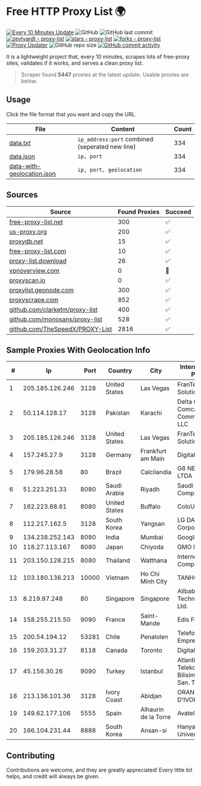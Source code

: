 
# Free HTTP Proxy List 🌍

[![Every 10 Minutes Update](https://github.com/mertguvencli/http-proxy-list/actions/workflows/main.yml/badge.svg?branch=main)](https://github.com/mertguvencli/http-proxy-list/actions/workflows/main.yml)
![GitHub](https://img.shields.io/github/license/mertguvencli/http-proxy-list)
![GitHub last commit](https://img.shields.io/github/last-commit/mertguvencli/http-proxy-list)
[![zevtyardt - proxy-list](https://img.shields.io/static/v1?label=zevtyardt&message=proxy-list&color=blue&logo=github)](https://github.com/zevtyardt/proxy-list "Go to GitHub repo")
[![stars - proxy-list](https://img.shields.io/github/stars/zevtyardt/proxy-list?style=social)](https://github.com/zevtyardt/proxy-list)
[![forks - proxy-list](https://img.shields.io/github/forks/zevtyardt/proxy-list?style=social)](https://github.com/zevtyardt/proxy-list)
[![Proxy Updater](https://github.com/zevtyardt/proxy-list/workflows/Proxy%20Updater/badge.svg)](https://github.com/zevtyardt/proxy-list/actions?query=workflow:"Proxy+Updater")
![GitHub repo size](https://img.shields.io/github/repo-size/zevtyardt/proxy-list)
[![GitHub commit activity](https://img.shields.io/github/commit-activity/m/zevtyardt/proxy-list?logo=commits)](https://github.com/zevtyardt/proxy-list/commits/main)

It is a lightweight project that, every 10 minutes, scrapes lots of free-proxy sites, validates if it works, and serves a clean proxy list.

> Scraper found **5447** proxies at the latest update. Usable proxies are below.

## Usage

Click the file format that you want and copy the URL.

|File|Content|Count|
|----|-------|-----|
|[data.txt](https://raw.githubusercontent.com/mertguvencli/http-proxy-list/main/proxy-list/data.txt)|`ip_address:port` combined (seperated new line)|334|
|[data.json](https://raw.githubusercontent.com/mertguvencli/http-proxy-list/main/proxy-list/data.json)|`ip, port`|334|
|[data-with-geolocation.json](https://raw.githubusercontent.com/mertguvencli/http-proxy-list/main/proxy-list/data-with-geolocation.json)|`ip, port, geolocation`|334|

## Sources

|Source|Found Proxies|Succeed|
|------|-------------|-------|
|[free-proxy-list.net](https://free-proxy-list.net)|300|✅|
|[us-proxy.org](https://www.us-proxy.org)|200|✅|
|[proxydb.net](http://proxydb.net)|15|✅|
|[free-proxy-list.com](https://free-proxy-list.com/?page=&port=&type%5B%5D=http&type%5B%5D=https&up_time=0&search=Search)|10|✅|
|[proxy-list.download](https://www.proxy-list.download/HTTP)|26|✅|
|[vpnoverview.com](https://vpnoverview.com/privacy/anonymous-browsing/free-proxy-servers)|0|🚫|
|[proxyscan.io](https://www.proxyscan.io)|0|✅|
|[proxylist.geonode.com](https://proxylist.geonode.com/api/proxy-list?limit=300&page=1&sort_by=lastChecked&sort_type=desc&protocols=http,https)|300|✅|
|[proxyscrape.com](https://api.proxyscrape.com/v2/?request=displayproxies&protocol=http&timeout=10000&country=all&ssl=all&anonymity=all)|852|✅|
|[github.com/clarketm/proxy-list](https://raw.githubusercontent.com/clarketm/proxy-list/master/proxy-list-raw.txt)|400|✅|
|[github.com/monosans/proxy-list](https://raw.githubusercontent.com/monosans/proxy-list/main/proxies/http.txt)|528|✅|
|[github.com/TheSpeedX/PROXY-List](https://raw.githubusercontent.com/TheSpeedX/PROXY-List/master/http.txt)|2816|✅|


## Sample Proxies With Geolocation Info

|#|Ip|Port|Country|City|Internet Service Provider|
|-|--|----|-------|----|-------------------------|
|1|205.185.126.246|3128|United States|Las Vegas|FranTech Solutions|
|2|50.114.128.17|3128|Pakistan|Karachi|Delta Centric LLC, Comcast Cable Communications, LLC|
|3|205.185.126.246|3128|United States|Las Vegas|FranTech Solutions|
|4|157.245.27.9|3128|Germany|Frankfurt am Main|DigitalOcean, LLC|
|5|179.96.28.58|80|Brazil|Calcilandia|G8 NETWORKS LTDA|
|6|51.223.251.33|8080|Saudi Arabia|Riyadh|Saudi Telecom Company JSC|
|7|162.223.88.61|8080|United States|Buffalo|ColoUp|
|8|112.217.162.5|3128|South Korea|Yangsan|LG DACOM Corporation|
|9|134.238.252.143|8080|India|Mumbai|Google LLC|
|10|118.27.113.167|8080|Japan|Chiyoda|GMO Internet, Inc.|
|11|203.150.128.215|8080|Thailand|Watthana|Internet Thailand Company Ltd|
|12|103.180.138.213|10000|Vietnam|Ho Chi Minh City|TANHOANGVINA|
|13|8.219.97.248|80|Singapore|Singapore|Alibaba (US) Technology Co., Ltd.|
|14|158.255.215.50|9090|France|Saint-Mande|Edis France|
|15|200.54.194.12|53281|Chile|Penalolen|Telefonica Empresas|
|16|159.203.31.27|8118|Canada|Toronto|DigitalOcean, LLC|
|17|45.156.30.26|9090|Turkey|Istanbul|Atlantis Telekomunikasyon Bilisim Hizmetleri San. Tic. Ltd|
|18|213.136.101.36|3128|Ivory Coast|Abidjan|ORANGE COTE D'IVOIRE|
|19|149.62.177.106|5555|Spain|Alhaurin de la Torre|Avatel Telecom|
|20|166.104.231.44|8888|South Korea|Ansan-si|Hanyang University|



## Contributing

Contributions are welcome, and they are greatly appreciated! Every
little bit helps, and credit will always be given.

